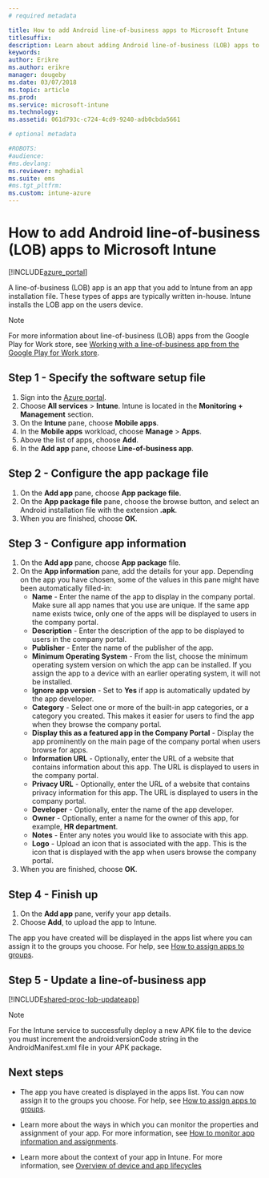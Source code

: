 ```yaml
---
# required metadata

title: How to add Android line-of-business apps to Microsoft Intune
titlesuffix:
description: Learn about adding Android line-of-business (LOB) apps to Microsoft Intune.
keywords:
author: Erikre
ms.author: erikre
manager: dougeby
ms.date: 03/07/2018
ms.topic: article
ms.prod:
ms.service: microsoft-intune
ms.technology:
ms.assetid: 061d793c-c724-4cd9-9240-adb0cbda5661

# optional metadata

#ROBOTS:
#audience:
#ms.devlang:
ms.reviewer: mghadial
ms.suite: ems
#ms.tgt_pltfrm:
ms.custom: intune-azure
---
```


# How to add Android line-of-business (LOB) apps to Microsoft Intune

[!INCLUDE[azure_portal](./includes/azure_portal.md)]

A line-of-business (LOB) app is an app that you add to Intune from an app installation file. These types of apps are typically written in-house. Intune installs the LOB app on the users device. 

> [!Note]
> For more information about line-of-business (LOB) apps from the Google Play for Work store, see [Working with a line-of-business app from the Google Play for Work store](apps-add-android-for-work.md?#working-with-a-line-of-business-app-from-the-google-play-for-work-store). 

## Step 1 - Specify the software setup file

1. Sign into the [Azure portal](https://portal.azure.com).
2. Choose **All services** > **Intune**. Intune is located in the **Monitoring + Management** section.
3. On the **Intune** pane, choose **Mobile apps**.
4. In the **Mobile apps** workload, choose **Manage** > **Apps**.
5. Above the list of apps, choose **Add**.
6. In the **Add app** pane, choose **Line-of-business app**.

## Step 2 - Configure the app package file

1. On the **Add app** pane, choose **App package file**.
2. On the **App package file** pane, choose the browse button, and select an Android installation file with the extension **.apk**.
3. When you are finished, choose **OK**.


## Step 3 - Configure app information

1. On the **Add app** pane, choose **App package** file.
2. On the **App information** pane, add the details for your app. Depending on the app you have chosen, some of the values in this pane might have been automatically filled-in:
	- **Name** - Enter the name of the app to display in the company portal. Make sure all app names that you use are unique. If the same app name exists twice, only one of the apps will be displayed to users in the company portal.
	- **Description** - Enter the description of the app to be displayed to users in the company portal.
	- **Publisher** - Enter the name of the publisher of the app.
	- **Minimum Operating System** - From the list, choose the minimum operating system version on which the app can be installed. If you assign the app to a device with an earlier operating system, it will not be installed.
	- **Ignore app version** - Set to **Yes** if app is automatically updated by the app developer.
	- **Category** - Select one or more of the built-in app categories, or a category you created. This makes it easier for users to find the app when they browse the company portal.
	- **Display this as a featured app in the Company Portal** - Display the app prominently on the main page of the company portal when users browse for apps.
	- **Information URL** - Optionally, enter the URL of a website that contains information about this app. The URL is displayed to users in the company portal.
	- **Privacy URL** - Optionally, enter the URL of a website that contains privacy information for this app. The URL is displayed to users in the company portal.
	- **Developer** - Optionally, enter the name of the app developer.
	- **Owner** - Optionally, enter a name for the owner of this app, for example, **HR department**.
	- **Notes** - Enter any notes you would like to associate with this app.
	- **Logo** - Upload an icon that is associated with the app. This is the icon that is displayed with the app when users browse the company portal.
3. When you are finished, choose **OK**.

## Step 4 - Finish up

1. On the **Add app** pane, verify your app details.
2. Choose **Add**, to upload the app to Intune.

The app you have created will be displayed in the apps list where you can assign it to the groups you choose. For help, see [How to assign apps to groups](apps-deploy.md).

## Step 5 - Update a line-of-business app

[!INCLUDE[shared-proc-lob-updateapp](./includes/shared-proc-lob-updateapp.md)]

> [!Note]
> For the Intune service to successfully deploy a new APK file to the device you must increment the android:versionCode string in the AndroidManifest.xml file in your APK package.

## Next steps

- The app you have created is displayed in the apps list. You can now assign it to the groups you choose. For help, see [How to assign apps to groups](apps-deploy.md).

- Learn more about the ways in which you can monitor the properties and assignment of your app. For more information, see [How to monitor app information and assignments](apps-monitor.md).

- Learn more about the context of your app in Intune. For more information, see [Overview of device and app lifecycles](introduction-device-app-lifecycles.md)
